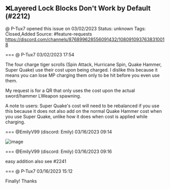 ## ❌Layered Lock Blocks Don't Work by Default (#2212)
@ P-Tux7 opened this issue on 03/02/2023
Status: unknown
Tags: Closed,Added
Source: #feature-requests https://discord.com/channels/876899628556091432/1080910937638310018


=== @ P-Tux7 03/02/2023 17:54

The four charge tiger scrolls (Spin Attack, Hurricane Spin, Quake Hammer, Super Quake) use their cost upon being charged. I dislike this because it means you can lose MP charging them only to be hit before you even use them.

My request is for a QR that only uses the cost upon the actual sword/hammer LWeapon spawning.

A note to users: Super Quake's cost will need to be rebalanced if you use this because it does not also add on the normal Quake Hammer cost when you use Super Quake, unlike how it does when cost is applied while charging.

=== @EmilyV99 (discord: Emily) 03/16/2023 09:14


![image](https://cdn.discordapp.com/attachments/1080910937638310018/1085853630223110144/image.png?ex=65e9857f&is=65d7107f&hm=da285acf053a9a3fe38d7462ef0df3af94d9c9ba74fe80edb6aa91e6dcbd5319&)

=== @EmilyV99 (discord: Emily) 03/16/2023 09:16

easy addition
also see #2241

=== @ P-Tux7 03/16/2023 15:12

Finally! Thanks
